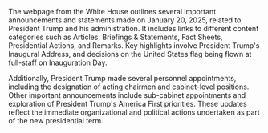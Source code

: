 The webpage from the White House outlines several important announcements and statements made on January 20, 2025, related to President Trump and his administration. It includes links to different content categories such as Articles, Briefings & Statements, Fact Sheets, Presidential Actions, and Remarks. Key highlights involve President Trump's Inaugural Address, and decisions on the United States flag being flown at full-staff on Inauguration Day.

Additionally, President Trump made several personnel appointments, including the designation of acting chairmen and cabinet-level positions. Other important announcements include sub-cabinet appointments and exploration of President Trump's America First priorities. These updates reflect the immediate organizational and political actions undertaken as part of the new presidential term.